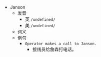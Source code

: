- Janson
  - 发音
    - 英 `/undefined/`
    - 美 `/undefined/`
  - 词义
  - 例句
    - `Operator makes a call to Janson.`
      - 接线员给詹森打电话。

